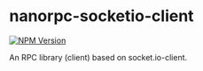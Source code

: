 # nanorpc-socketio-client

[![NPM Version](https://img.shields.io/npm/v/nanorpc-socketio-client)](https://www.npmjs.com/package/nanorpc-socketio-client)

An RPC library (client) based on socket.io-client.
